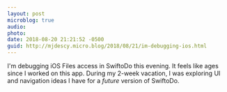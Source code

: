 ```yaml
---
layout: post
microblog: true
audio: 
photo: 
date: 2018-08-20 21:21:52 -0500
guid: http://mjdescy.micro.blog/2018/08/21/im-debugging-ios.html
---
```

I'm debugging iOS Files access in SwiftoDo this evening. It feels like ages since I worked on this app. During my 2-week vacation, I was exploring UI and navigation ideas I have for a _future_ version of SwiftoDo.
